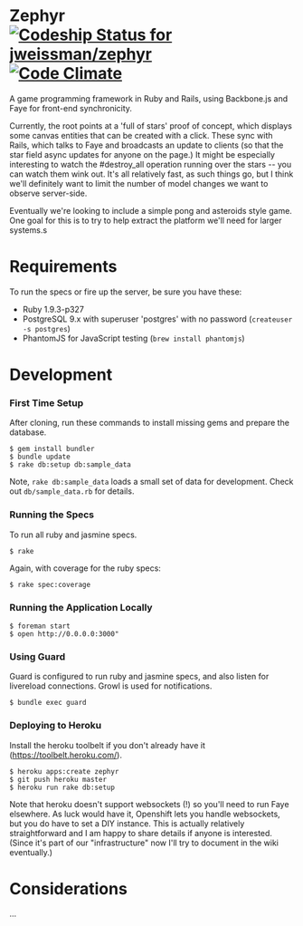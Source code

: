 # Zephyr [![Codeship Status for jweissman/zephyr](https://www.codeship.io/projects/3c3dbf20-6665-0130-f564-22000a9d0597/status?branch=master)](https://www.codeship.io/projects/1740) [![Code Climate](https://codeclimate.com/github/jweissman/zephyr.png)](https://codeclimate.com/github/jweissman/zephyr)

A game programming framework in Ruby and Rails, using Backbone.js and Faye for front-end synchronicity.

Currently, the root points at a 'full of stars' proof of concept, which displays some canvas entities that
can be created with a click. These sync with Rails, which talks to Faye and broadcasts an update to clients
(so that the star field async updates for anyone on the page.) It might be especially interesting to watch the #destroy_all
operation running over the stars -- you can watch them wink out. It's all relatively fast, as such things go, but I think we'll
definitely want to limit the number of model changes we want to observe server-side.

Eventually we're looking to include a simple pong and asteroids style game. One goal for this is to try to help extract
the platform we'll need for larger systems.s

# Requirements

To run the specs or fire up the server, be sure you have these:

* Ruby 1.9.3-p327
* PostgreSQL 9.x with superuser 'postgres' with no password (```createuser -s postgres```)
* PhantomJS for JavaScript testing (```brew install phantomjs```)

# Development

### First Time Setup

After cloning, run these commands to install missing gems and prepare the database.

    $ gem install bundler
    $ bundle update
    $ rake db:setup db:sample_data

Note, ```rake db:sample_data``` loads a small set of data for development. Check out ```db/sample_data.rb``` for details.

### Running the Specs

To run all ruby and jasmine specs.

    $ rake

Again, with coverage for the ruby specs:

    $ rake spec:coverage

### Running the Application Locally

    $ foreman start
    $ open http://0.0.0.0:3000"

### Using Guard

Guard is configured to run ruby and jasmine specs, and also listen for livereload connections. Growl is used for notifications.

    $ bundle exec guard

### Deploying to Heroku

Install the heroku toolbelt if you don't already have it (https://toolbelt.heroku.com/).

    $ heroku apps:create zephyr
    $ git push heroku master
    $ heroku run rake db:setup

Note that heroku doesn't support websockets (!) so you'll need to run Faye elsewhere. As luck would have it, Openshift lets
you handle websockets, but you do have to set a DIY instance. This is actually relatively straightforward and I am happy to
share details if anyone is interested. (Since it's part of our "infrastructure" now I'll try to document in the wiki eventually.)

# Considerations

...
